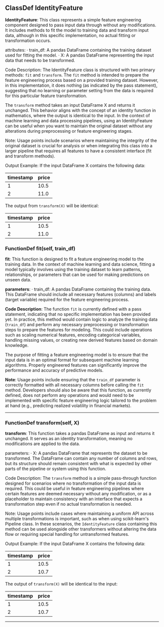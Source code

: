 ## ClassDef IdentityFeature
**IdentityFeature**: This class represents a simple feature engineering component designed to pass input data through without any modifications. It includes methods to fit the model to training data and transform input data, although in this specific implementation, no actual fitting or transformation occurs.

attributes:
· train_df: A pandas DataFrame containing the training dataset used for fitting the model.
· X: A pandas DataFrame representing the input data that needs to be transformed.

Code Description: The IdentityFeature class is structured with two primary methods: `fit` and `transform`. The `fit` method is intended to prepare the feature engineering process based on a provided training dataset. However, in this implementation, it does nothing (as indicated by the pass statement), suggesting that no learning or parameter setting from the data is required for this particular feature transformation.

The `transform` method takes an input DataFrame X and returns it unchanged. This behavior aligns with the concept of an identity function in mathematics, where the output is identical to the input. In the context of machine learning and data processing pipelines, using an IdentityFeature can be useful when you want to maintain the original dataset without any alterations during preprocessing or feature engineering stages.

Note: Usage points include scenarios where maintaining the integrity of the original dataset is crucial for analysis or when integrating this class into a larger pipeline that requires all features to have a consistent interface (fit and transform methods).

Output Example: If the input DataFrame X contains the following data:

| timestamp | price |
|-----------|-------|
| 1         | 10.5  |
| 2         | 11.0  |

The output from `transform(X)` will be identical:

| timestamp | price |
|-----------|-------|
| 1         | 10.5  |
| 2         | 11.0  |
### FunctionDef fit(self, train_df)
**fit**: This function is designed to fit a feature engineering model to the training data. In the context of machine learning and data science, fitting a model typically involves using the training dataset to learn patterns, relationships, or parameters that can be used for making predictions on unseen data.

**parameters**:
· train_df: A pandas DataFrame containing the training data. This DataFrame should include all necessary features (columns) and labels (target variable) required for the feature engineering process.

**Code Description**: The function `fit` is currently defined with a pass statement, indicating that no specific implementation has been provided yet. In practice, this method would contain logic to analyze the training data (`train_df`) and perform any necessary preprocessing or transformation steps to prepare the features for modeling. This could include operations such as scaling numerical features, encoding categorical variables, handling missing values, or creating new derived features based on domain knowledge.

The purpose of fitting a feature engineering model is to ensure that the input data is in an optimal format for subsequent machine learning algorithms. Properly engineered features can significantly improve the performance and accuracy of predictive models.

**Note**: Usage points include ensuring that the `train_df` parameter is correctly formatted with all necessary columns before calling the `fit` method. Developers should also be aware that this function, as currently defined, does not perform any operations and would need to be implemented with specific feature engineering logic tailored to the problem at hand (e.g., predicting realized volatility in financial markets).
***
### FunctionDef transform(self, X)
**transform**: This function takes a pandas DataFrame as input and returns it unchanged. It serves as an identity transformation, meaning no modifications are applied to the data.

parameters:
· X: A pandas DataFrame that represents the dataset to be transformed. The DataFrame can contain any number of columns and rows, but its structure should remain consistent with what is expected by other parts of the pipeline or system using this function.

Code Description: The `transform` method is a simple pass-through function designed for scenarios where no transformation of the input data is required. This could be useful in feature engineering pipelines where certain features are deemed necessary without any modification, or as a placeholder to maintain consistency with an interface that expects a transformation step even if no actual transformation is needed.

Note: Usage points include cases where maintaining a uniform API across multiple transformations is important, such as when using scikit-learn's Pipeline class. In these scenarios, the `IdentityFeature` class containing this method can be used alongside other transformers without altering the data flow or requiring special handling for untransformed features.

Output Example: If the input DataFrame X contains the following data:

| timestamp | price |
|-----------|-------|
| 1         | 10.5  |
| 2         | 10.7  |

The output of `transform(X)` will be identical to the input:

| timestamp | price |
|-----------|-------|
| 1         | 10.5  |
| 2         | 10.7  |
***
